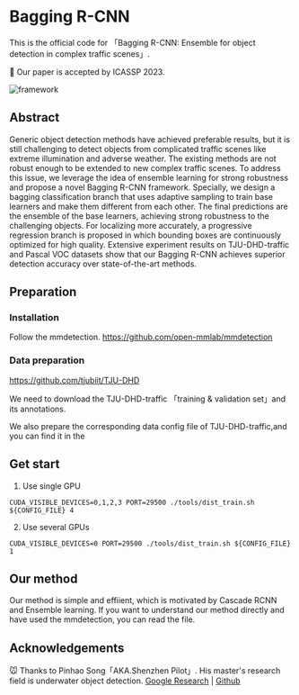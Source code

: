 # Bagging R-CNN

This is the official code for 「Bagging R-CNN: Ensemble for object detection in complex traffic scenes」.

🚩 Our paper is accepted by ICASSP 2023.

![framework](https://user-images.githubusercontent.com/48271804/220507165-c3276b4a-1449-4cb7-8b9e-6cf2b6dba00a.png)

## Abstract

Generic object detection methods have achieved preferable results, but it is still challenging to detect objects from complicated traffic scenes like extreme illumination and adverse weather. The existing methods are not robust enough to be extended to new complex traffic scenes. To address this issue, we leverage the idea of ensemble learning for strong robustness and propose a novel Bagging R-CNN framework. Specially, we design a bagging classification branch that uses adaptive sampling to train base learners and make them different from each other. The final predictions are the ensemble of the base learners, achieving strong robustness to the challenging objects. For localizing more accurately, a progressive regression branch is proposed in which bounding boxes are continuously optimized for high quality. Extensive experiment results on TJU-DHD-traffic and Pascal VOC datasets show that our Bagging R-CNN achieves superior detection accuracy over state-of-the-art methods.

## Preparation

### Installation

Follow the mmdetection. https://github.com/open-mmlab/mmdetection

### Data preparation

https://github.com/tjubiit/TJU-DHD

We need to download the TJU-DHD-traffic 「training & validation set」and its annotations.

We also prepare the corresponding data config file of TJU-DHD-traffic,and you can find it in the 

## Get start

1. Use single GPU
```
CUDA_VISIBLE_DEVICES=0,1,2,3 PORT=29500 ./tools/dist_train.sh ${CONFIG_FILE} 4
```

2. Use several GPUs
```
CUDA_VISIBLE_DEVICES=0 PORT=29500 ./tools/dist_train.sh ${CONFIG_FILE} 1
```

## Our method 

Our method is simple and effiient, which is motivated by Cascade RCNN and Ensemble learning. If you want to understand our method directly and have used the mmdetection, you can read the file.

## Acknowledgements

🐭 Thanks to Pinhao Song「AKA.Shenzhen Pilot」. His master's research field is underwater object detection. 
[Google Research](https://scholar.google.com.hk/citations?user=pgD4ZGgAAAAJ&hl=zh-CN&oi=sra) | [Github](https://github.com/mousecpn)


